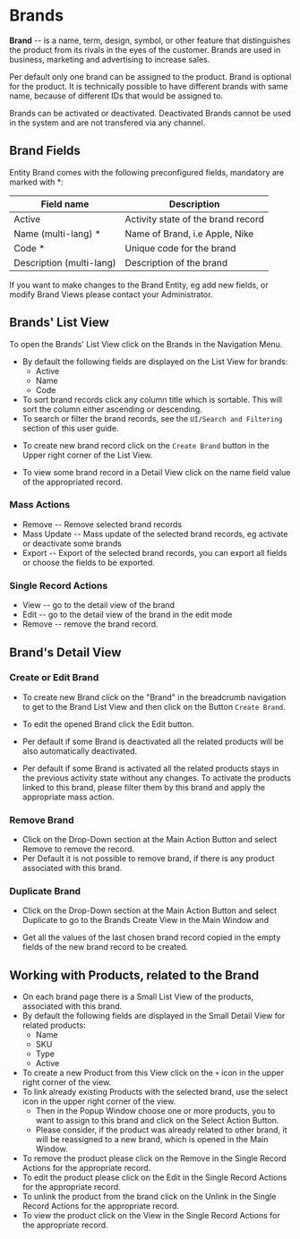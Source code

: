 # Brands

**Brand** -- is a name, term, design, symbol, or other feature that distinguishes the product from its rivals in the eyes of the customer. Brands are used in business, marketing and advertising to increase sales. 

Per default only one brand can be assigned to the product. Brand is optional for the product. It is technically possible to have different brands with same name, because of different IDs that would be assigned to.

Brands can be activated or deactivated. Deactivated Brands cannot be used in the system and are not transfered via any channel.

## Brand Fields

Entity Brand comes with the following preconfigured fields, mandatory are marked with *:

| Field name               | Description                        |
| ------------------------ | ---------------------------------- |
| Active                   | Activity state of the brand record |
| Name (multi-lang) *      | Name of Brand, i.e Apple, Nike     |
| Code *                   | Unique code for the brand          |
| Description (multi-lang) | Description of the brand           |

If you want to make changes to the Brand Entity, eg add new fields, or modify Brand Views please contact your Administrator.

## Brands' List View

To open the Brands' List View click on the Brands in the Navigation Menu.

- By default the following fields are displayed on the List View for brands:
  - Active
  - Name
  - Code
- To sort brand records click any column title which is sortable. This will sort the column either ascending or descending. 
- To search or filter the brand records, see the `UI/Search and Filtering` section of this user guide.
<!-- [VT] - добавить ссылку на ресурс -->
- To create new brand record click on the `Create Brand` button in the Upper right corner of the List View.
<!-- [VT] - добавить ссылку на ресурс -->
- To view some brand record in a Detail View click on the name field value of the appropriated record.
<!-- [VT] ----- добавить скрин -->

### Mass Actions

- Remove --  Remove selected brand records
- Mass Update --  Mass update of the selected brand records, eg activate or deactivate some brands
- Export -- Export of the selected brand records, you can export all fields or choose the fields to be exported.

### Single Record Actions

- View -- go to the detail view of the brand
- Edit -- go to the detail view of the brand in the edit mode
- Remove -- remove the brand record.

## Brand's Detail View

### Create or Edit Brand

- To create new Brand click on the "Brand" in the breadcrumb navigation to get to the Brand List View and then click on the Button `Create Brand`.


- To edit the opened Brand click the Edit button.
- Per default if some Brand is deactivated all the related products will be also automatically deactivated.
- Per default if some Brand is activated all the related products stays in the previous activity state without any changes. To activate the products linked to this brand, please filter them by this brand and apply the appropriate mass action.

### Remove Brand

- Click on the Drop-Down section at the Main Action Button and select Remove to remove the record.
- Per Default it is not possible to remove brand, if there is any product associated with this brand.

### Duplicate Brand

- Click on the Drop-Down section at the Main Action Button and select Duplicate to go to the Brands Create View  in the Main Window and 
<!-- [VT] ----- не дописано -->
- Get all the values of the last chosen brand record copied  in the empty fields of the new brand record to be created.

## Working with Products, related to the Brand

- On each brand page there is a Small List View of the products, associated with this brand.
- By default the following fields are displayed in the Small Detail View for related products:
  - Name
  - SKU
  - Type
  - Active
   <!-- [VT] ----- отображается также Tag -->
- To create a new Product from this View click on the `+` icon in the upper right corner of the view.
- To link already existing Products with the selected brand, use the select icon in the upper right corner of the view. 
  - Then in the Popup Window choose one or more products, you to want to assign to this brand and click on the Select Action Button. 
  - Please consider, if the product was already related to other brand, it will be reassigned to a new brand, which is opened in the Main Window.
- To remove the product please click on the Remove in the Single Record Actions for the appropriate record.
- To edit the product please click on the Edit in the Single Record Actions for the appropriate record.
- To unlink the product from the brand click on the Unlink in the Single Record Actions for the appropriate record.
- To view the product click on the View in the Single Record Actions for the appropriate record.
<!-- [VT] ----- добавить скрин -->

